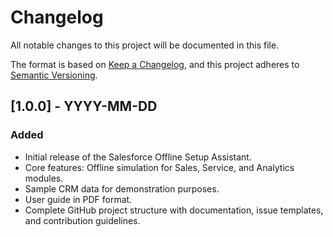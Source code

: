 # Changelog

All notable changes to this project will be documented in this file.

The format is based on [Keep a Changelog](https://keepachangelog.com/en/1.0.0/),
and this project adheres to [Semantic Versioning](https://semver.org/spec/v2.0.0.html).

## [1.0.0] - YYYY-MM-DD

### Added
- Initial release of the Salesforce Offline Setup Assistant.
- Core features: Offline simulation for Sales, Service, and Analytics modules.
- Sample CRM data for demonstration purposes.
- User guide in PDF format.
- Complete GitHub project structure with documentation, issue templates, and contribution guidelines. 